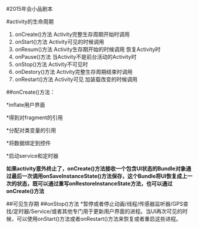 #2015年会小品剧本

#activity的生命周期

1. onCreate()方法 Activity完整生存周期开始时调用
2. onStart()方法 Activity可见的时候调用
3. onResum()方法 Activity生存期开始的时候调用 恢复Activity时
4. onPause()方法 当Activity不是前台活动的Activity时
5. onStop()方法 Activity不可见时
6. onDestory()方法 Activity完整生存周期结束时调用
7. onRestart()方法 Activity可见 加装载改变的时候调用

##onCreate()方法：

*inflate用户界面

*得到对fragment的引用

*分配对类变量的引用

*将数据绑定到控件

*启动service和定时器

**如果activity意外终止了，onCreate()方法接收一个包含UI状态的Bundle对象通过最后一次调用onSaveInstanceState()方法保存，这个Bundle将UI恢复成上一次的状态，既可以通过重写onRestoreInstanceState方法，也可以通过onCreate()方法**

##可见生存期
##onStop()方法
*暂停或者停止动画/线程/传感器监听器/GPS查找/定时器/Service/或者其他专门用于更新用户界面的进程。当UI再次可见的时候，可以使用onStart()方法或者onRestart()方法来恢复或者重启这些进程。